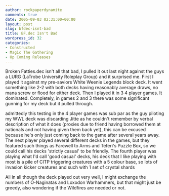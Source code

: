 ```yaml
---
author: rockpaperdynamite
comments: true
date: 2005-09-03 02:31:00+00:00
layout: post
slug: bfdec-isnt-bad
title: BF.dec Isn't Bad
wordpress_id: 32
categories:
- Constructed
- Magic The Gathering
- Up Coming Releases
---
```


Broken Fatties.dec isn't all that bad, I pulled it out last night against the guys a LURG (LaTrobe University Roleplay Group) and it surprised me. First I played it against my pre-saviors White Weenie Legends block deck. It went something like 2-2 with both decks having reasonably average draws, no mana screw or flood for either deck. Then I played it in 3 4 player games. It dominated. Completely, in games 2 and 3 there was some significant gunning for my deck but it pulled through.




admittedly this testing in the 4 player games was sub par as the guy piloting my WWL deck was discarding Jitte as he couldn't remember by verbal description of what it does (proxies due to friend having borrowed them at nationals and not having given them back yet), this can be excused because he's only just coming back to the game after several years away. The next player played several different decks in the games, but they featured such things as Farewell to Arms and Teferi's Puzzle Box, so we could call his decks 'strictly casual' to be friendly. The fourth player was playing what I'd call 'good casual' decks, his deck that I like playing with most is a pile of CITP triggering creatures with a 5 colour base, so lots of invasion kicker creatures and such with 1 set of crystal shards




All in all though the deck played out very well, I might exchange the numbers of O-Naginatas and Loxodon Warhammers, but that might just be greedy, also wondering if the Wildfires are needed or not.




